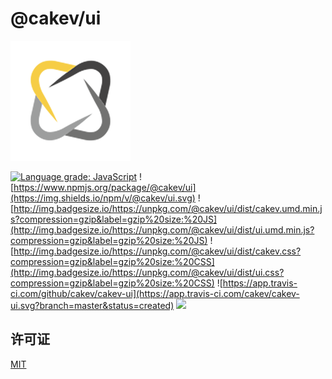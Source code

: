 # @cakev/ui

![](./public/logo192x192.png)

[![Language grade: JavaScript](https://img.shields.io/lgtm/grade/javascript/g/cakev/cakev-ui.svg?logo=lgtm&logoWidth=18)](https://lgtm.com/projects/g/cakev/cakev-ui/context:javascript)
![https://www.npmjs.org/package/@cakev/ui](https://img.shields.io/npm/v/@cakev/ui.svg)
![http://img.badgesize.io/https://unpkg.com/@cakev/ui/dist/cakev.umd.min.js?compression=gzip&label=gzip%20size:%20JS](http://img.badgesize.io/https://unpkg.com/@cakev/ui/dist/ui.umd.min.js?compression=gzip&label=gzip%20size:%20JS)
![http://img.badgesize.io/https://unpkg.com/@cakev/ui/dist/cakev.css?compression=gzip&label=gzip%20size:%20CSS](http://img.badgesize.io/https://unpkg.com/@cakev/ui/dist/ui.css?compression=gzip&label=gzip%20size:%20CSS)
![https://app.travis-ci.com/github/cakev/cakev-ui](https://app.travis-ci.com/cakev/cakev-ui.svg?branch=master&status=created)
![](https://img.shields.io/badge/License-MIT-yellow.svg)

## 许可证
[MIT](LICENSE.md)
